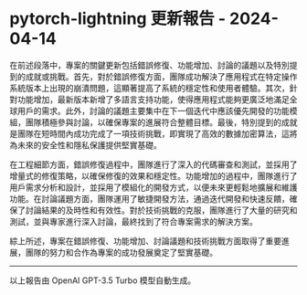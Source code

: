 # pytorch-lightning 更新報告 - 2024-04-14

在前述段落中，專案的關鍵更新包括錯誤修復、功能增加、討論的議題以及特別提到的成就或挑戰。首先，對於錯誤修復方面，團隊成功解決了應用程式在特定操作系統版本上出現的崩潰問題，這顯著提高了系統的穩定性和使用者體驗。其次，針對功能增加，最新版本新增了多語言支持功能，使得應用程式能夠更廣泛地滿足全球用戶的需求。此外，討論的議題主要集中在下一個迭代中應該優先開發的功能模組，團隊積極參與討論，以確保專案的進展符合整體目標。最後，特別提到的成就是團隊在短時間內成功完成了一項技術挑戰，即實現了高效的數據加密算法，這將為未來的安全性和隱私保護提供堅實基礎。



在工程細節方面，錯誤修復過程中，團隊進行了深入的代碼審查和測試，並採用了增量式的修復策略，以確保修復的效果和穩定性。功能增加的過程中，團隊進行了用戶需求分析和設計，並採用了模組化的開發方式，以便未來更輕鬆地擴展和維護功能。在討論議題方面，團隊運用了敏捷開發方法，通過迭代開發和快速反饋，確保了討論結果的及時性和有效性。對於技術挑戰的克服，團隊進行了大量的研究和測試，並與專家進行深入討論，最終找到了符合專案需求的解決方案。



綜上所述，專案在錯誤修復、功能增加、討論議題和技術挑戰方面取得了重要進展，團隊的努力和合作為專案的成功發展奠定了堅實基礎。



---



以上報告由 OpenAI GPT-3.5 Turbo 模型自動生成。